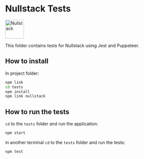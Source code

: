 # Nullstack Tests

<img src='https://raw.githubusercontent.com/nullstack/nullstack/master/nullstack.png' height='60' alt='Nullstack' />

This folder contains tests for Nullstack using Jest and Puppeteer.

## How to install

In project folder:

```sh
npm link
cd tests
npm install
npm link nullstack
```

## How to run the tests

`cd` to the `tests` folder and run the application:

```sh
npm start
```

in another terminal `cd` to the `tests` folder and run the tests:

```sh
npm test
```